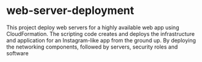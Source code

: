 # web-server-deployment
This project deploy web servers for a highly available web app using CloudFormation. The scripting code creates and deploys the infrastructure and application for an Instagram-like app from the ground up. By deploying the networking components, followed by servers, security roles and software
